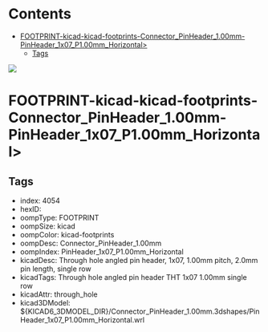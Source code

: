 



Contents
========

* [FOOTPRINT-kicad-kicad-footprints-Connector_PinHeader_1.00mm-PinHeader_1x07_P1.00mm_Horizontal>](#footprint-kicad-kicad-footprints-connector_pinheader_100mm-pinheader_1x07_p100mm_horizontal)
	* [Tags](#tags)
  
![][im]
# FOOTPRINT-kicad-kicad-footprints-Connector_PinHeader_1.00mm-PinHeader_1x07_P1.00mm_Horizontal>

## Tags

- index: 4054
- hexID: 
- oompType: FOOTPRINT
- oompSize: kicad
- oompColor: kicad-footprints
- oompDesc: Connector_PinHeader_1.00mm
- oompIndex: PinHeader_1x07_P1.00mm_Horizontal
- kicadDesc: Through hole angled pin header, 1x07, 1.00mm pitch, 2.0mm pin length, single row
- kicadTags: Through hole angled pin header THT 1x07 1.00mm single row
- kicadAttr: through_hole
- kicad3DModel: ${KICAD6_3DMODEL_DIR}/Connector_PinHeader_1.00mm.3dshapes/PinHeader_1x07_P1.00mm_Horizontal.wrl



[im]: image.png
